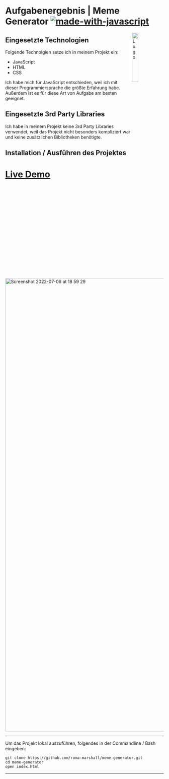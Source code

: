 # Aufgabenergebnis | Meme Generator [![made-with-javascript](https://img.shields.io/badge/Made%20with-JavaScript-1f425f.svg)](https://www.javascript.com)


<img alt="Logo" align="right" src="https://user-images.githubusercontent.com/79694559/176910660-7b02fbf3-39f3-4eeb-b075-9a4944d9e51d.svg" width="20%" />



## Eingesetzte Technologien

Folgende Technolgien setze ich in meinem Projekt ein:

- JavaScript
- HTML
- CSS

Ich habe mich für JavaScript entschieden, weil ich mit dieser Programmiersprache die größte Erfahrung habe. Außerdem ist es für diese Art von Aufgabe am besten geeignet.

## Eingesetzte 3rd Party Libraries

Ich habe in meinem Projekt keine 3rd Party Libraries verwendet, weil das Projekt nicht besonders kompliziert war und keine zusätzlichen Bibliotheken benötigte.

## Installation / Ausführen des Projektes

# [Live Demo](https://fluffy-churros-5ffc7c.netlify.app)

<img width="1440" alt="Screenshot 2022-07-06 at 18 59 29" src="https://user-images.githubusercontent.com/79694559/177604266-1bd37351-ce61-460a-9b23-ece0bca824a5.png">


---


Um das Projekt lokal auszuführen, folgendes in der Commandline / Bash eingeben:

```
git clone https://github.com/roma-marshall/meme-generator.git
cd meme-generator
open index.html
```
---

